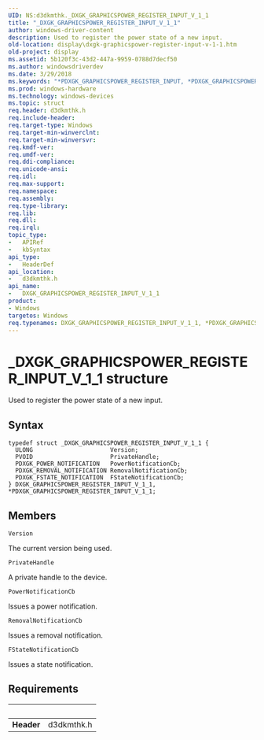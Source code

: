 ```yaml
---
UID: NS:d3dkmthk._DXGK_GRAPHICSPOWER_REGISTER_INPUT_V_1_1
title: "_DXGK_GRAPHICSPOWER_REGISTER_INPUT_V_1_1"
author: windows-driver-content
description: Used to register the power state of a new input.
old-location: display\dxgk-graphicspower-register-input-v-1-1.htm
old-project: display
ms.assetid: 5b120f3c-43d2-447a-9959-0788d7decf50
ms.author: windowsdriverdev
ms.date: 3/29/2018
ms.keywords: "*PDXGK_GRAPHICSPOWER_REGISTER_INPUT, *PDXGK_GRAPHICSPOWER_REGISTER_INPUT_V_1_1, DXGK_GRAPHICSPOWER_REGISTER_INPUT, DXGK_GRAPHICSPOWER_REGISTER_INPUT_V_1_1, DXGK_GRAPHICSPOWER_REGISTER_INPUT_V_1_1 structure [Display Devices], PDXGK_GRAPHICSPOWER_REGISTER_INPUT_V_1_1, PDXGK_GRAPHICSPOWER_REGISTER_INPUT_V_1_1 structure pointer [Display Devices], _DXGK_GRAPHICSPOWER_REGISTER_INPUT_V_1_1, d3dkmthk/DXGK_GRAPHICSPOWER_REGISTER_INPUT_V_1_1, d3dkmthk/PDXGK_GRAPHICSPOWER_REGISTER_INPUT_V_1_1, display.dxgk-graphicspower-register-input-v-1-1"
ms.prod: windows-hardware
ms.technology: windows-devices
ms.topic: struct
req.header: d3dkmthk.h
req.include-header: 
req.target-type: Windows
req.target-min-winverclnt: 
req.target-min-winversvr: 
req.kmdf-ver: 
req.umdf-ver: 
req.ddi-compliance: 
req.unicode-ansi: 
req.idl: 
req.max-support: 
req.namespace: 
req.assembly: 
req.type-library: 
req.lib: 
req.dll: 
req.irql: 
topic_type:
-	APIRef
-	kbSyntax
api_type:
-	HeaderDef
api_location:
-	d3dkmthk.h
api_name:
-	DXGK_GRAPHICSPOWER_REGISTER_INPUT_V_1_1
product:
- Windows
targetos: Windows
req.typenames: DXGK_GRAPHICSPOWER_REGISTER_INPUT_V_1_1, *PDXGK_GRAPHICSPOWER_REGISTER_INPUT_V_1_1
---
```


# _DXGK_GRAPHICSPOWER_REGISTER_INPUT_V_1_1 structure
Used to register the power state of a new input.

## Syntax
```
typedef struct _DXGK_GRAPHICSPOWER_REGISTER_INPUT_V_1_1 {
  ULONG                      Version;
  PVOID                      PrivateHandle;
  PDXGK_POWER_NOTIFICATION   PowerNotificationCb;
  PDXGK_REMOVAL_NOTIFICATION RemovalNotificationCb;
  PDXGK_FSTATE_NOTIFICATION  FStateNotificationCb;
} DXGK_GRAPHICSPOWER_REGISTER_INPUT_V_1_1, *PDXGK_GRAPHICSPOWER_REGISTER_INPUT_V_1_1;
```

## Members


`Version`

The current version being used.

`PrivateHandle`

A private handle to the device.

`PowerNotificationCb`

Issues a power notification.

`RemovalNotificationCb`

Issues a removal notification.

`FStateNotificationCb`

Issues a state notification.


## Requirements
| &nbsp; | &nbsp; |
| ---- |:---- |
| **Header** | d3dkmthk.h |